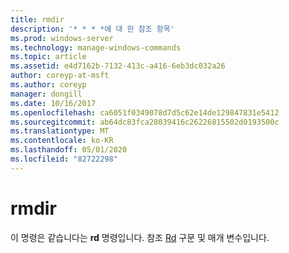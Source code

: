 ```yaml
---
title: rmdir
description: '* * * *에 대 한 참조 항목'
ms.prod: windows-server
ms.technology: manage-windows-commands
ms.topic: article
ms.assetid: e4d7162b-7132-413c-a416-6eb3dc032a26
author: coreyp-at-msft
ms.author: coreyp
manager: dongill
ms.date: 10/16/2017
ms.openlocfilehash: ca6051f0349078d7d5c62e14de129847831e5412
ms.sourcegitcommit: ab64dc83fca28039416c26226815502d0193500c
ms.translationtype: MT
ms.contentlocale: ko-KR
ms.lasthandoff: 05/01/2020
ms.locfileid: "82722298"
---
```

# <a name="rmdir"></a>rmdir



이 명령은 같습니다는 **rd** 명령입니다. 참조 [Rd](rd.md) 구문 및 매개 변수입니다.